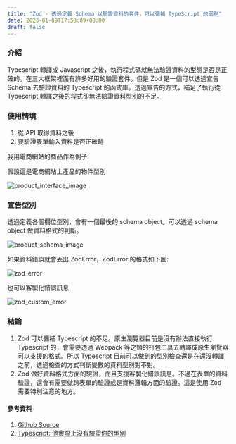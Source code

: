 ```yaml
---
title: "Zod - 透過定義 Schema 以驗證資料的套件，可以彌補 TypeScript 的弱點"
date: 2023-01-09T17:58:09+08:00
draft: false
---
```


### 介紹

Typescript 轉譯成 Javascript 之後，執行程式碼就無法驗證資料的型態是否是正確的。在三大框架裡面有許多好用的驗證套件。但是 Zod 是一個可以透過宣告 Schema 去驗證資料的 Typescript 的函式庫。透過宣告的方式，補足了執行從 Typescript 轉譯之後的程式卻無法驗證資料型別的不足。

### 使用情境

1. 從 API 取得資料之後
2. 要驗證表單輸入資料是否正確時

我用電商網站的商品作為例子:

假設這是電商網站上產品的物件型別

![product_interface_image](/images/zod/product_interface.png)

### 宣告型別

透過定義各個欄位型別，會有一個最後的 schema object。可以透過 schema object 做資料格式的判斷。

![product_schema_image](/images/zod/product_schema.png)

如果資料錯誤就會丟出 ZodError，ZodError 的格式如下圖:

![zod_error](/images/zod/type_error.png)

也可以客製化錯誤訊息

![zod_custom_error](/images/zod/custom_error.png)

### 結論

1. Zod 可以彌補 Typescript 的不足。原生瀏覽器目前是沒有辦法直接執行 Typescript 的，會需要透過 Webpack 等之類的打包工具去轉譯成原生瀏覽器可以支援的格式。所以 Typescript 目前可以做到的型別檢查還是在還沒轉譯之前，透過檢查的方式判斷變數的資料型別對不對。
2. Zod 做好資料格式方面的驗證，而且支援客製化錯誤訊息。不過在表單的資料驗證，還會有需要做跨表單的驗證或是資料邏輯方面的驗證。這是使用 Zod 需要特別注意的地方。

#### 參考資料

1. [Github Source](https://github.com/colinhacks/zod)
2. [Typescript: 他實際上沒有驗證你的型別](https://vocus.cc/article/62fa1e9dfd89780001139aef)
